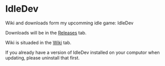 # IdleDev
Wiki and downloads form my upcomming idle game: IdleDev

Downloads will be in the [Releases](https://github.com/NotToxicDev/IdleDev/releases) tab.

Wiki is situaded in the [Wiki](https://github.com/NotToxicDev/IdleDev/wiki) tab.

If you already have a version of IdleDev installed on your computor when updating, please uninstall that first.
